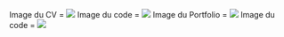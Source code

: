 Image du CV =
<img src="https://cdn.discordapp.com/attachments/902284509049933844/991404618401718332/unknown.png">
Image du code =
<img src="https://cdn.discordapp.com/attachments/902284509049933844/991405895659573418/unknown.png">
Image du Portfolio = 
<img src="https://cdn.discordapp.com/attachments/902284509049933844/991406283150344284/unknown.png">
Image du code =
<img src="https://cdn.discordapp.com/attachments/902284509049933844/991406744771248198/unknown.png">